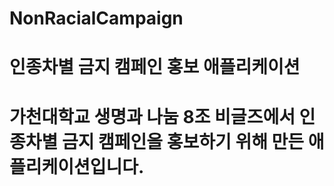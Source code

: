 # NonRacialCampaign
# 인종차별 금지 캠페인 홍보 애플리케이션
# 가천대학교 생명과 나눔 8조 비글즈에서 인종차별 금지 캠페인을 홍보하기 위해 만든 애플리케이션입니다.
